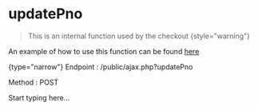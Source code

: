 # updatePno

<include from="Snippets-CheckoutAPI.md" element-id="snippet-header" />

> This is an internal function used by the checkout
{style="warning"}

An example of how to use this function can be found [here](CheckoutAPI-Example-updatePno.md)

{type="narrow"}
Endpoint
: /public/ajax.php?updatePno

Method
: POST

Start typing here...